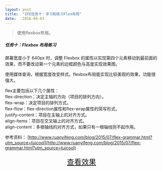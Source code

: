 ```yaml
---
layout: post
title:  "IFE任务十：学习和练习Flex布局"
date:   2016-04-03
---
```



> 使用flexbox布局。

##### 任务十：Flexbox 布局练习

屏幕宽度小于 640px 时，调整 Flexbox 的属性以实现第四个元素移动到最前面的效果，而不要改动第一个元素的边框颜色与高度实现效果图。

使用媒体查询，根据宽度改变样式。flexbox布局能实现比较美观的效果，功能很强大。


flex主要包括以下几个属性：  
flex-direction：决定主轴的方向（项目的排列方向）。  
flex-wrap：决定项目的排列方式。  
flex-flow：flex-direction属性和flex-wrap属性的简写形式。  
justify-content：项目在主轴上的对齐方式。  
align-items：项目在交叉轴上的对齐方式。  
align-content：多根轴线的对齐方式，如果只有一根轴线则不起作用。  

参考资料：
[http://www.ruanyifeng.com/blog/2015/07/flex-grammar.html?utm_source=tuicool](http://www.ruanyifeng.com/blog/2015/07/flex-grammar.html?utm_source=tuicool)

<div>
<a href="https://irife.github.io/ife/tliyun/task10/task10.html" target="_blank"><div style="height:50px;line-height:50px;text-align:center;font-size:24px;">查看效果</div></a>
</div>

